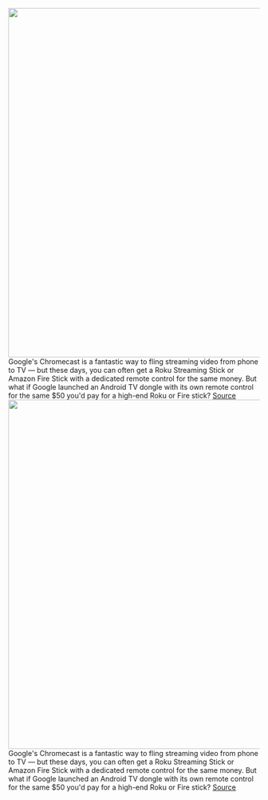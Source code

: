 <img src='https://cdn.vox-cdn.com/thumbor/0_YYqxwhP163Tz6P1IUa79wNfi0=/0x0:800x533/1200x800/filters:focal(336x203:464x331)/cdn.vox-cdn.com/uploads/chorus_image/image/67323744/sabrina.0.jpg' width='700px' /><br/>
Google's Chromecast is a fantastic way to fling streaming video from phone to TV — but these days, you can often get a Roku Streaming Stick or Amazon Fire Stick with a dedicated remote control for the same money. But what if Google launched an Android TV dongle with its own remote control for the same $50 you'd pay for a high-end Roku or Fire stick?
<a href='https://www.theverge.com/2020/8/31/21409621/google-android-tv-sabrina-hdmi-dongle-price-home-depot-leak'> Source <a/><img src='https://cdn.vox-cdn.com/thumbor/0_YYqxwhP163Tz6P1IUa79wNfi0=/0x0:800x533/1200x800/filters:focal(336x203:464x331)/cdn.vox-cdn.com/uploads/chorus_image/image/67323744/sabrina.0.jpg' width='700px' /><br/>
Google's Chromecast is a fantastic way to fling streaming video from phone to TV — but these days, you can often get a Roku Streaming Stick or Amazon Fire Stick with a dedicated remote control for the same money. But what if Google launched an Android TV dongle with its own remote control for the same $50 you'd pay for a high-end Roku or Fire stick?
<a href='https://www.theverge.com/2020/8/31/21409621/google-android-tv-sabrina-hdmi-dongle-price-home-depot-leak'> Source <a/>